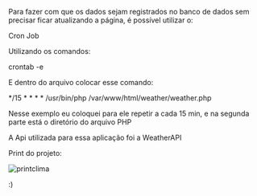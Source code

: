 Para fazer com que os dados sejam registrados no banco de dados sem precisar ficar atualizando a página, é possível utilizar o:

Cron Job

Utilizando os comandos:

crontab -e

E dentro do arquivo colocar esse comando:

*/15 * * * * /usr/bin/php /var/www/html/weather/weather.php

Nesse exemplo eu coloquei para ele repetir a cada 15 min, e na segunda parte está o diretório do arquivo PHP

A Api utilizada para essa aplicação foi a WeatherAPI

Print do projeto:

![printclima](https://github.com/user-attachments/assets/e89fb35d-8253-4332-bce8-5e0a2b4548ab)

:)
